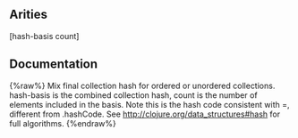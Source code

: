 ## Arities
[hash-basis count]

## Documentation
{%raw%}
Mix final collection hash for ordered or unordered collections.
   hash-basis is the combined collection hash, count is the number
   of elements included in the basis. Note this is the hash code
   consistent with =, different from .hashCode.
   See http://clojure.org/data_structures#hash for full algorithms.
{%endraw%}
